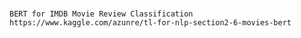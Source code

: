 #
```
BERT for IMDB Movie Review Classification
https://www.kaggle.com/azunre/tl-for-nlp-section2-6-movies-bert
```

```

```
